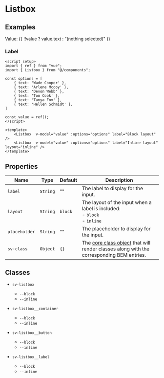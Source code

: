 <script setup>
import { ref } from "vue";
import { Listbox } from "@/components";

const options = [
    { text: 'Wade Cooper' },
    { text: 'Arlene Mccoy' },
    { text: 'Devon Webb' },
    { text: 'Tom Cook' },
    { text: 'Tanya Fox' },
    { text: 'Hellen Schmidt' },
]

const value = ref();
</script>

<style>
.vt-doc ul {
    padding-left: 0;
}
</style>

# Listbox

## Examples

Value: {{  !!value ? value.text : "(nothing selected)" }}

<Listbox v-model="value" :options="options"/>

### Label

<Listbox  v-model="value" :options="options" label="Block layout" />
<Listbox  v-model="value" :options="options" label="Inline layout" layout="inline" class="mt-2" />

```vue
<script setup>
import { ref } from "vue";
import { Listbox } from "@/components";

const options = [
    { text: 'Wade Cooper' },
    { text: 'Arlene Mccoy' },
    { text: 'Devon Webb' },
    { text: 'Tom Cook' },
    { text: 'Tanya Fox' },
    { text: 'Hellen Schmidt' },
]

const value = ref();
</script>

<template>
    <Listbox  v-model="value" :options="options" label="Block layout" />
    <Listbox  v-model="value" :options="options" label="Inline layout" layout="inline" />
</template>
```

## Properties

| Name          | Type     | Default | Description                                                                                                        |
| ------------- | -------- | ------- | ------------------------------------------------------------------------------------------------------------------ |
| `label`       | `String` | ""      | The label to display for the input.                                                                                |
| `layout`      | `String` | `block` | The layout of the input when a label is included:<br/>- `block`<br/>- `inline`                                     |
| `placeholder` | `String` | ""      | The placeholder to display for the input.                                                                          |
| `sv-class`    | `Object` | `{}`    | The [core class object](/components/core-class) that will render classes along with the corresponding BEM entries. |

## Classes

- `sv-listbox`
  - `--block`
  - `--inline`

- `sv-listbox__container`
  - `--block` 
  - `--inline`

- `sv-listbox__button`
  - `--block` 
  - `--inline`

- `sv-listbox__label`
  - `--block` 
  - `--inline`